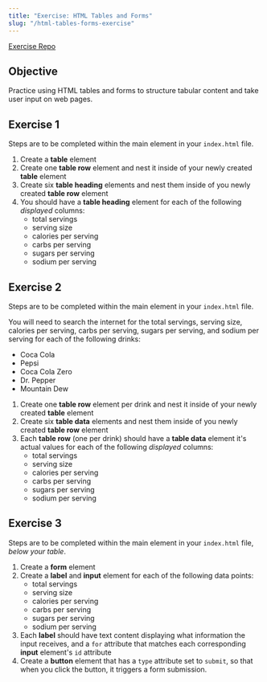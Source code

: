 ```yaml
---
title: "Exercise: HTML Tables and Forms"
slug: "/html-tables-forms-exercise"
---
```


[Exercise Repo](https://github.com/Bryantellius/HTML_Tables_Forms_Exercise)

## Objective

Practice using HTML tables and forms to structure tabular content and take user input on web pages.

## Exercise 1

Steps are to be completed within the main element in your `index.html` file.

1. Create a **table** element
2. Create one **table row** element and nest it inside of your newly created **table** element
3. Create six **table heading** elements and nest them inside of you newly created **table row** element
4. You should have a **table heading** element for each of the following _displayed_ columns:
   - total servings
   - serving size
   - calories per serving
   - carbs per serving
   - sugars per serving
   - sodium per serving

## Exercise 2

Steps are to be completed within the main element in your `index.html` file.

You will need to search the internet for the total servings, serving size, calories per serving, carbs per serving, sugars per serving, and sodium per serving for each of the following drinks:

- Coca Cola
- Pepsi
- Coca Cola Zero
- Dr. Pepper
- Mountain Dew

1. Create one **table row** element per drink and nest it inside of your newly created **table** element
2. Create six **table data** elements and nest them inside of you newly created **table row** element
3. Each **table row** (one per drink) should have a **table data** element it's actual values for each of the following _displayed_ columns:
   - total servings
   - serving size
   - calories per serving
   - carbs per serving
   - sugars per serving
   - sodium per serving
## Exercise 3

Steps are to be completed within the main element in your `index.html` file, _below your table_.

1. Create a **form** element
2. Create a **label** and **input** element for each of the following data points:
   - total servings
   - serving size
   - calories per serving
   - carbs per serving
   - sugars per serving
   - sodium per serving
3. Each **label** should have text content displaying what information the input receives, and a `for` attribute that matches each corresponding **input** element's `id` attribute
4. Create a **button** element that has a `type` attribute set to `submit`, so that when you click the button, it triggers a form submission.
